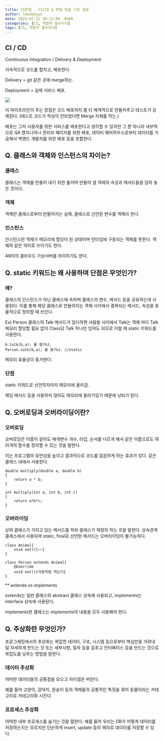 ```yaml
---
title: CS면접 - CI/CD & 면접 빈출 기초 질문
author: leedohyun
date: 2023-07-12 20:13:00 -0500
categories: [CS, 개발자 필수지식]
tags: [CS, 개발자 필수지식]
---
```


## CI / CD

Continuous Integration / Delivery & Deployment

지속적으로 코드를 합치고, 배포한다.

Delivery = git 같은 곳에 merge하는.

Deployment = 실제 서비스 배포.


![](https://blog.kakaocdn.net/dn/ckb8eT/btsnvEfyRX0/nY6CoIs2D6saj0YYkcWveK/img.png)

이 파이프라인이 주는 장점은 코드 배포까지 좀 더 체계적으로 만들어주고 테스트가 강제된다. (테스트 코드가 작성이 안되었다면 Merge 자체를 막는.)

배포는 그저 사용자를 위한 서비스를 배포한다고 생각할 수 있지만 그 뿐 아니라 내부적으로 QA 엔지니어나 관리자 페이지를 위한 배포, 데이터 웨어하우스로부터 데이터를 가공해서 백엔드 개발자를 위한 배포 등을 포함한다.

## Q. 클래스와 객체와 인스턴스의 차이는?

### 클래스

클래스는 객체를 만들어 내기 위한 틀이며 만들어 낼 객체의 속성과 메서드들을 담아 놓은 것이다.

### 객체

객체란 클래스로부터 만들어지는 실체, 클래스로 선언된 변수를 객체라 한다.

### 인스턴스

인스턴스란 객체가 메모리에 할당이 된 상태이며 런타임에 구동되는 객체를 뜻한다. 객체와 같은 의미로 쓰이기도 한다.

AWS의 클라우드 가상서버를 의미하기도 한다.

## Q. static 키워드는 왜 사용하며 단점은 무엇인가?

### 왜?

클래스의 인스턴스가 아닌 클래스에 속하며 클래스의 변수, 메서드 등을 공유하는데 사용된다. 이를 통해 해당 클래스로 만들어지는 객체 사이에서 중복되는 메서드, 속성을 효율적으로 정의할 때 쓰인다.

Ex) Person 클래스의 Talk 메서드가 있다하면 사람들 사이에서 Talk는 객체 마다 Talk 메모리 할당할 필요 없이 Class당 Talk 하나만 있어도 되므로 이럴 때 static 키워드를 사용한다.

```
b.talk(b,a); 를 쓸거냐,
Person.talk(b,a); 를 쓸거냐. //static
```

메모리 효율성이 증가한다.

### 단점

static 키워드로 선언하자마자 메모리에 올라감.

해당 메서드 등을 사용하지 않아도 메모리에 올라가있기 때문에 낭비가 된다.

## Q. 오버로딩과 오버라이딩이란?

### 오버로딩

오버로딩은 이름이 같아도 매개변수 개수, 타입, 순서를 다르게 해서 같은 이름으로도 여러개의 함수를 정의할 수 있는 것을 말한다. 

이는 프로그램의 유연성을 높이고 결과적으로 코드를 깔끔하게 하는 효과가 있다. 같은 클래스 내에서 사용한다.

```
double multiply(double a, double b)
{
	return a * b;
}

int multiply(int a, int b, int c)
{
	return a*b*c;
}
```

### 오버라이딩

상위 클래스가 가지고 있는 메서드를 하위 클래스가 재정의 하는 것을 말한다. 상속관계 클래스에서 사용되며 static, final로 선언한 메서드는 오버라이딩이 불가능하다.

```
class Animal{
	void eat(){~~}
}

class Person extends Animal{
	@Override
	void eat(){사람처럼 먹는다}
}
```

** extends vs implements

extends는 일반 클래스와 abstract 클래스 상속에 사용되고, implements는 interface 상속에 사용된다.

implements한 클래스는 implements의 내용을 모두 사용해야 한다.

## Q. 추상화란 무엇인가?

프로그래밍에서의 추상화는 복잡한 데이터, 구조, 시스템 등으로부터 핵심만을 가려내 덜 자세하게 만드는 것 또는 세부사항, 절차 등을 감추고 인터페이스 등을 만드는 것으로 복잡도를 낮추는 방법을 말한다.

### 데이터 추상화

어떠한 데이터들의 공통점을 모으고 차이점은 버린다.

예를 들어 고양이, 강아지, 원숭이 등의 객체들의 공통적인 특징을 묶어 동물이라는 카테고리로 카테고리화 시킨다.

### 프로세스 추상화

어떠한 내부 프로세스를 숨기는 것을 말한다. 예를 들어 우리는 DB가 어떻게 데이터를 저장하는지는 모르지만 단순하게 insert, update 등의 쿼리로 데이터를 저장할 수 있다.